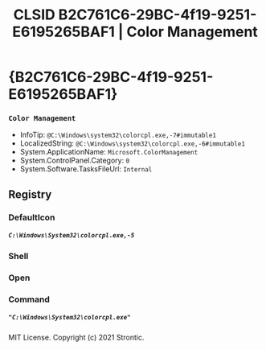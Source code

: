 ﻿---
title: "CLSID B2C761C6-29BC-4f19-9251-E6195265BAF1 | Color Management"
excerpt: What is COM-Object CLSID B2C761C6-29BC-4f19-9251-E6195265BAF1?
---

# {B2C761C6-29BC-4f19-9251-E6195265BAF1}

### `Color Management`
* InfoTip: `@C:\Windows\system32\colorcpl.exe,-7#immutable1`
* LocalizedString: `@C:\Windows\system32\colorcpl.exe,-6#immutable1`
* System.ApplicationName: `Microsoft.ColorManagement`
* System.ControlPanel.Category: `0`
* System.Software.TasksFileUrl: `Internal`

## Registry


### DefaultIcon

##### `C:\Windows\System32\colorcpl.exe,-5`

### Shell


### Open


### Command

##### `"C:\Windows\System32\colorcpl.exe"`

MIT License. Copyright (c) 2021 Strontic.


